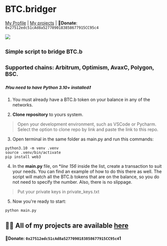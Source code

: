 # BTC.bridger



 [My Profile](https://github.com/ryu666zaki/) | [My projects](https://github.com/ryu666zaki?tab=repositories) |
  🍩**Donate**: `0x27512edc51cAd8a5277090183858677915CC95c4`


![](image/btcb.png)

## <sup>Simple script to bridge BTC.b</sup>

## <sup>Supported chains: Arbitrum, Optimism, AvaxC, Polygon, BSC.</sup>

### <sup>***❗You need to have Python 3.10+ installed❗***</sup>


  1. You must already have a BTC.b token on your balance in any of the networks.

  2. **Clone repository** to yours system.

> Open your development environment, such as VSCode or Pycharm. Select the option to clone repo by link and paste the link to this repo.

  3. Open terminal in the same folder as main.py and run this commands:

```
python3.10 -m venv .venv
source .venv/bin/activate
pip install web3
```

  4. In the **main.py** file, on **line 156* inside the list, create a transaction to suit your needs. You can find an example of how to do this there as well.
     The script will match all the BTC.b tokens that are on the balance, so you do not need to specify the number. Also, there is no slippage.
     
   > Put your private keys in private_keys.txt

  5. Now you're ready to start:
  ```
  python main.py
  ```

## 👨‍💻 All of my projects are available [here](https://github.com/ryu666zaki?tab=repositories)

#### 🍩Donate: `0x27512edc51cAd8a5277090183858677915CC95c4`1
